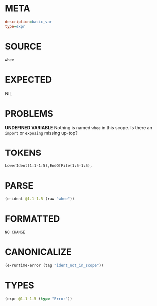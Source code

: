 # META
~~~ini
description=basic_var
type=expr
~~~
# SOURCE
~~~roc
whee
~~~
# EXPECTED
NIL
# PROBLEMS
**UNDEFINED VARIABLE**
Nothing is named `whee` in this scope.
Is there an `import` or `exposing` missing up-top?

# TOKENS
~~~zig
LowerIdent(1:1-1:5),EndOfFile(1:5-1:5),
~~~
# PARSE
~~~clojure
(e-ident @1.1-1.5 (raw "whee"))
~~~
# FORMATTED
~~~roc
NO CHANGE
~~~
# CANONICALIZE
~~~clojure
(e-runtime-error (tag "ident_not_in_scope"))
~~~
# TYPES
~~~clojure
(expr @1.1-1.5 (type "Error"))
~~~

